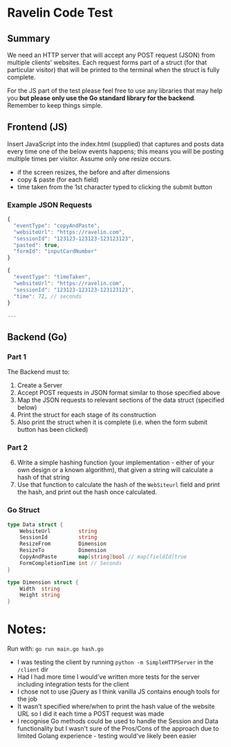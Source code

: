 Ravelin Code Test
=================

## Summary
We need an HTTP server that will accept any POST request (JSON) from multiple clients' websites. Each request forms part of a struct (for that particular visitor) that will be printed to the terminal when the struct is fully complete. 

For the JS part of the test please feel free to use any libraries that may help you **but please only use the Go standard library for the backend**. Remember to keep things simple.

## Frontend (JS)
Insert JavaScript into the index.html (supplied) that captures and posts data every time one of the below events happens; this means you will be posting multiple times per visitor. Assume only one resize occurs.

  - if the screen resizes, the before and after dimensions
  - copy & paste (for each field)
  - time taken from the 1st character typed to clicking the submit button

### Example JSON Requests
```javascript
{
  "eventType": "copyAndPaste",
  "websiteUrl": "https://ravelin.com",
  "sessionId": "123123-123123-123123123",
  "pasted": true,
  "formId": "inputCardNumber"
}

{
  "eventType": "timeTaken",
  "websiteUrl": "https://ravelin.com",
  "sessionId": "123123-123123-123123123",
  "time": 72, // seconds
}

...

```

## Backend (Go)

### Part 1

The Backend must to:

1. Create a Server
2. Accept POST requests in JSON format similar to those specified above
3. Map the JSON requests to relevant sections of the data struct (specified below)
4. Print the struct for each stage of its construction
5. Also print the struct when it is complete (i.e. when the form submit button has been clicked)

### Part 2

6. Write a simple hashing function (your implementation - either of
   your own design or a known algorithm), that given a string will
   calculate a hash of that string
7. Use that function to calculate the hash of the `WebSiteurl` field
   and print the hash, and print out the hash once calculated.

### Go Struct
```go
type Data struct {
	WebsiteUrl         string
	SessionId          string
	ResizeFrom         Dimension
	ResizeTo           Dimension
	CopyAndPaste       map[string]bool // map[fieldId]true
	FormCompletionTime int // Seconds
}

type Dimension struct {
	Width  string
	Height string
}
```


# Notes:

 Run with: `go run main.go hash.go`

- I was testing the client by running `python -m SimpleHTTPServer` in the `/client` dir
- Had I had more time I would've written more tests for the server including integration tests for the client
- I chose not to use jQuery as I think vanilla JS contains enough tools for the job
- It wasn't specified where/when to print the hash value of the website URL so I did it each time a POST request was made
- I recognise Go methods could be used to handle the Session and Data functionality but I wasn't sure of the Pros/Cons of the approach due to limited Golang experience - testing would've likely been easier


